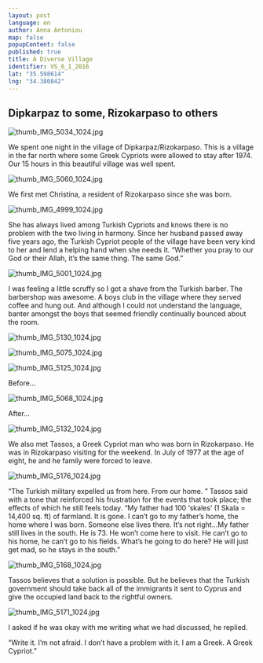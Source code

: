 ```yaml
---
layout: post
language: en
author: Anna Antoniou
map: false
popupContent: false
published: true
title: A Diverse Village
identifier: VS_6_1_2016
lat: "35.598614"
lng: "34.380842"
---
```

## Dipkarpaz to some, Rizokarpaso to others

![thumb_IMG_5034_1024.jpg]({{site.baseurl}}/media/thumb_IMG_5034_1024.jpg)

We spent one night in the village of Dipkarpaz/Rizokarpaso. This is a village in the far north where some Greek Cypriots were allowed to stay after 1974. Our 15 hours in this beautiful village was well spent. 

![thumb_IMG_5060_1024.jpg]({{site.baseurl}}/media/thumb_IMG_5060_1024.jpg)

We first met Christina, a resident of Rizokarpaso since she was born. 

![thumb_IMG_4999_1024.jpg]({{site.baseurl}}/media/thumb_IMG_4999_1024.jpg)

She has always lived among Turkish Cypriots and knows there is no problem with the two living in harmony. Since her husband passed away five years ago, the Turkish Cypriot people of the village have been very kind to her and lend a helping hand when she needs it. “Whether you pray to our God or their Allah, it’s the same thing. The same God.”

![thumb_IMG_5001_1024.jpg]({{site.baseurl}}/media/thumb_IMG_5001_1024.jpg)

I was feeling a little scruffy so I got a shave from the Turkish barber. The barbershop was awesome. A boys club in the village where they served coffee and hung out. And although I could not understand the language, banter amongst the boys that seemed friendly continually bounced about the room.

![thumb_IMG_5130_1024.jpg]({{site.baseurl}}/media/thumb_IMG_5130_1024.jpg)

![thumb_IMG_5075_1024.jpg]({{site.baseurl}}/media/thumb_IMG_5075_1024.jpg)

![thumb_IMG_5125_1024.jpg]({{site.baseurl}}/media/thumb_IMG_5125_1024.jpg)

Before...

![thumb_IMG_5068_1024.jpg]({{site.baseurl}}/media/thumb_IMG_5068_1024.jpg)

After...

![thumb_IMG_5132_1024.jpg]({{site.baseurl}}/media/thumb_IMG_5132_1024.jpg)

We also met Tassos, a Greek Cypriot man who was born in Rizokarpaso. He was in Rizokarpaso visiting for the weekend. In July of 1977 at the age of eight, he and he family were forced to leave. 

![thumb_IMG_5176_1024.jpg]({{site.baseurl}}/media/thumb_IMG_5176_1024.jpg)

“The Turkish military expelled us from here. From our home. ” Tassos said with a tone that reinforced his frustration for the events that took place; the effects of which he still feels today. “My father had 100 ‘skales’ (1 Skala = 14,400 sq. ft) of farmland. It is gone. I can’t go to my father’s home, the home where I was born. Someone else lives there. It’s not right…My father still lives in the south. He is 73. He won’t come here to visit. He can’t go to his home, he can’t go to his fields. What’s he going to do here? He will just get mad, so he stays in the south.” 

![thumb_IMG_5168_1024.jpg]({{site.baseurl}}/media/thumb_IMG_5168_1024.jpg)

Tassos believes that a solution is possible. But he believes that the Turkish government should take back all of the immigrants it sent to Cyprus and give the occupied land back to the rightful owners. 

![thumb_IMG_5171_1024.jpg]({{site.baseurl}}/media/thumb_IMG_5171_1024.jpg)

I asked if he was okay with me writing what we had discussed, he replied. 

“Write it. I’m not afraid. I don’t have a problem with it. I am a Greek. A Greek Cypriot.”
